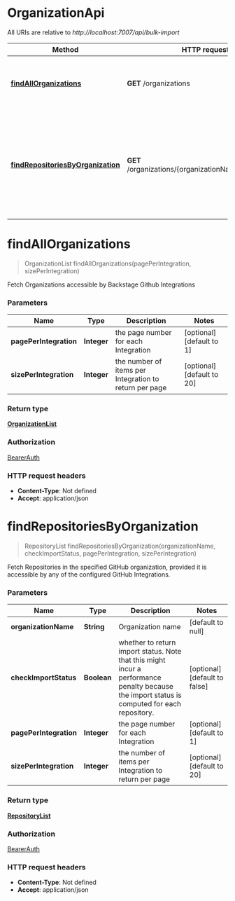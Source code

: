 # OrganizationApi

All URIs are relative to *http://localhost:7007/api/bulk-import*

| Method | HTTP request | Description |
|------------- | ------------- | -------------|
| [**findAllOrganizations**](OrganizationApi.md#findAllOrganizations) | **GET** /organizations | Fetch Organizations accessible by Backstage Github Integrations |
| [**findRepositoriesByOrganization**](OrganizationApi.md#findRepositoriesByOrganization) | **GET** /organizations/{organizationName}/repositories | Fetch Repositories in the specified GitHub organization, provided it is accessible by any of the configured GitHub Integrations. |


<a name="findAllOrganizations"></a>
# **findAllOrganizations**
> OrganizationList findAllOrganizations(pagePerIntegration, sizePerIntegration)

Fetch Organizations accessible by Backstage Github Integrations

### Parameters

|Name | Type | Description  | Notes |
|------------- | ------------- | ------------- | -------------|
| **pagePerIntegration** | **Integer**| the page number for each Integration | [optional] [default to 1] |
| **sizePerIntegration** | **Integer**| the number of items per Integration to return per page | [optional] [default to 20] |

### Return type

[**OrganizationList**](../Models/OrganizationList.md)

### Authorization

[BearerAuth](../README.md#BearerAuth)

### HTTP request headers

- **Content-Type**: Not defined
- **Accept**: application/json

<a name="findRepositoriesByOrganization"></a>
# **findRepositoriesByOrganization**
> RepositoryList findRepositoriesByOrganization(organizationName, checkImportStatus, pagePerIntegration, sizePerIntegration)

Fetch Repositories in the specified GitHub organization, provided it is accessible by any of the configured GitHub Integrations.

### Parameters

|Name | Type | Description  | Notes |
|------------- | ------------- | ------------- | -------------|
| **organizationName** | **String**| Organization name | [default to null] |
| **checkImportStatus** | **Boolean**| whether to return import status. Note that this might incur a performance penalty because the import status is computed for each repository. | [optional] [default to false] |
| **pagePerIntegration** | **Integer**| the page number for each Integration | [optional] [default to 1] |
| **sizePerIntegration** | **Integer**| the number of items per Integration to return per page | [optional] [default to 20] |

### Return type

[**RepositoryList**](../Models/RepositoryList.md)

### Authorization

[BearerAuth](../README.md#BearerAuth)

### HTTP request headers

- **Content-Type**: Not defined
- **Accept**: application/json

